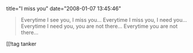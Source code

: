 title="I miss you"
date="2008-01-07 13:45:46"
<blockquote>Everytime I see you, I miss you...
Everytime I miss you, I need you...
Everytime I need you, you are not there...
Everytime you are not there...</blockquote>

[[!tag  tanker

